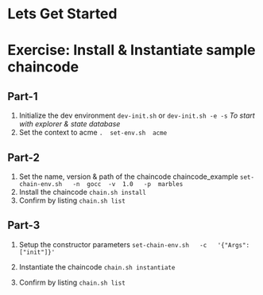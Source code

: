 Lets Get Started
========================

Exercise: Install & Instantiate sample chaincode
=========
Part-1
------
1. Initialize the dev environment
`dev-init.sh`
or
`dev-init.sh -e -s` _To start with explorer & state database_
2. Set the context to acme
`.  set-env.sh  acme`

Part-2
------
1. Set the name, version & path of the chaincode chaincode_example
`set-chain-env.sh   -n  gocc  -v  1.0   -p  marbles`
2. Install the chaincode
`chain.sh install`
3. Confirm by listing
`chain.sh list`

Part-3
------
1. Setup the constructor parameters
`set-chain-env.sh   -c   '{"Args":["init"]}'`

2. Instantiate the chaincode
`chain.sh instantiate`

3. Confirm by listing
`chain.sh list`
